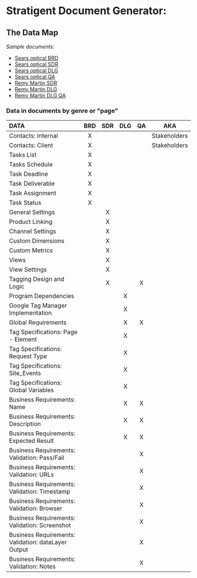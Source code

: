 # Stratigent Document Generator:
## The Data Map

_Sample documents:_

* [Sears optical BRD](https://www.dropbox.com/s/3ul75hyeezwkifh/Sears%20Optical%20Business%20Requirements.xlsx?dl=0 (edited))
* [Sears optical SDR](https://www.dropbox.com/s/mcordxd0da1913f/Luxottica%20Global%20SDR-Sears%20Optical.xlsx?dl=0)
* [Sears optical DLG](https://www.dropbox.com/s/dqxq78nrmcdzk46/SearsOptical-Data%20Layer%20Map-150327.xlsx?dl=0)
* [Sears optical QA](https://www.dropbox.com/s/aser78zvyv13ip8/Sears%20Optical%20-%20DEV%20Testing%206.15.xlsx?dl=0)
* [Remy Martin SDR](https://www.dropbox.com/home/Remy%20USA/analytics%20solution/Documentation/SDR?preview=RemyMartin.com+US-GA+SDR-160922.docx)
* [Remy Martin DLG](https://www.dropbox.com/home/Remy%20USA/analytics%20solution/Documentation/DLG?preview=RemyMartin-Data+Layer+Guide+GTM+Implementation-160922.docx)
* [Remy Martin DLG QA](https://www.dropbox.com/home/Remy%20USA/analytics%20solution/Documentation/DLG?preview=Remy+Martin+Data+Layer+QA+160923.xlsx)

### Data in documents by genre or "page"

DATA | BRD | SDR | DLG | QA | AKA
:-- | :-: | :-: | :-: | :-: | :-:
Contacts: Internal | X | | | | Stakeholders
Contacts: Client | X | | | | Stakeholders
Tasks List | X | | | |
Tasks Schedule | X | | |
Task Deadline | X | | |
Task Deliverable | X | | |
Task Assignment | X | | |
Task Status | X | | |
General Settings | | X | |
Product Linking | | X
Channel Settings | | X
Custom Dimensions | | X
Custom Metrics | | X | |
Views | | X
View Settings | | X
Tagging Design and Logic | | X | | X
Program Dependencies | | | X
Google Tag Manager Implementation | | | X
Global Requirements | | | X | X |
Tag Specifications: Page - Element | | | X |
Tag Specifications: Request Type | | | X |
Tag Specifications: Site_Events | | | X |
Tag Specifications: Global Variables | | | X |
Business Requirements: Name | | | X | X
Business Requirements: Description | | | X | X
Business Requirements: Expected Result | | | X | X
Business Requirements: Validation: Pass/Fail | | | | X
Business Requirements: Validation: URLs | | | | X
Business Requirements: Validation: Timestamp | | | | X
Business Requirements: Validation: Browser | | | | X
Business Requirements: Validation: Screenshot | | | | X
Business Requirements: Validation: dataLayer Output | | | | X
Business Requirements: Validation: Notes | | | | X